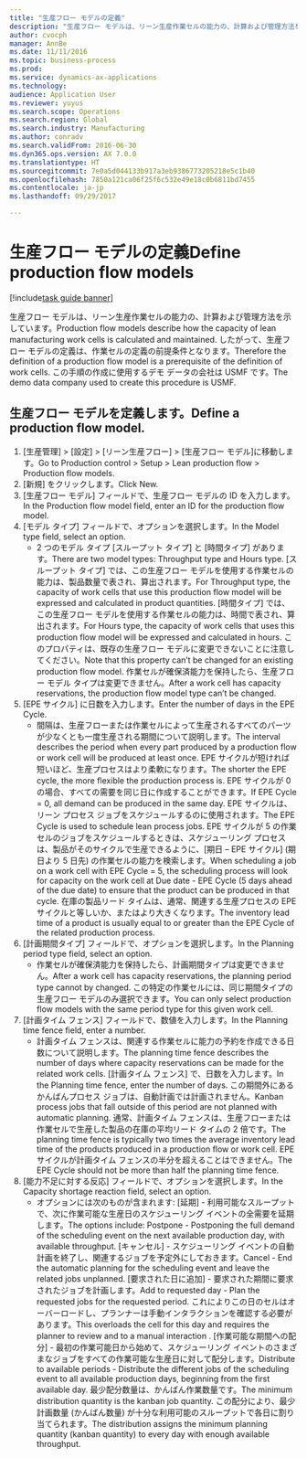 ```yaml
--- 
title: "生産フロー モデルの定義"
description: "生産フロー モデルは、リーン生産作業セルの能力の、計算および管理方法を示しています。"
author: cvocph
manager: AnnBe
ms.date: 11/11/2016
ms.topic: business-process
ms.prod: 
ms.service: dynamics-ax-applications
ms.technology: 
audience: Application User
ms.reviewer: yuyus
ms.search.scope: Operations
ms.search.region: Global
ms.search.industry: Manufacturing
ms.author: conradv
ms.search.validFrom: 2016-06-30
ms.dyn365.ops.version: AX 7.0.0
ms.translationtype: HT
ms.sourcegitcommit: 7e0a5d044133b917a3eb9386773205218e5c1b40
ms.openlocfilehash: 7850a121ca06f25f6c532e49e18c0b6811bd7455
ms.contentlocale: ja-jp
ms.lasthandoff: 09/29/2017

---
```

# <a name="define-production-flow-models"></a><span data-ttu-id="8463b-103">生産フロー モデルの定義</span><span class="sxs-lookup"><span data-stu-id="8463b-103">Define production flow models</span></span>

[!include[task guide banner](../../includes/task-guide-banner.md)]

<span data-ttu-id="8463b-104">生産フロー モデルは、リーン生産作業セルの能力の、計算および管理方法を示しています。</span><span class="sxs-lookup"><span data-stu-id="8463b-104">Production flow models describe how the capacity of lean manufacturing work cells is calculated and maintained.</span></span> <span data-ttu-id="8463b-105">したがって、生産フロー モデルの定義は、作業セルの定義の前提条件となります。</span><span class="sxs-lookup"><span data-stu-id="8463b-105">Therefore the definition of a production flow model is a prerequisite of the definition of work cells.</span></span> <span data-ttu-id="8463b-106">この手順の作成に使用するデモ データの会社は USMF です。</span><span class="sxs-lookup"><span data-stu-id="8463b-106">The demo data company used to create this procedure is USMF.</span></span>


## <a name="define-a-production-flow-model"></a><span data-ttu-id="8463b-107">生産フロー モデルを定義します。</span><span class="sxs-lookup"><span data-stu-id="8463b-107">Define a production flow model.</span></span> 
1. <span data-ttu-id="8463b-108">[生産管理] > [設定] > [リーン生産フロー] > [生産フロー モデル]に移動します。</span><span class="sxs-lookup"><span data-stu-id="8463b-108">Go to Production control > Setup > Lean production flow > Production flow models.</span></span>
2. <span data-ttu-id="8463b-109">[新規] をクリックします。</span><span class="sxs-lookup"><span data-stu-id="8463b-109">Click New.</span></span>
3. <span data-ttu-id="8463b-110">[生産フロー モデル] フィールドで、生産フロー モデルの ID を入力します。</span><span class="sxs-lookup"><span data-stu-id="8463b-110">In the Production flow model field, enter an ID for the production flow model.</span></span>
4. <span data-ttu-id="8463b-111">[モデル タイプ] フィールドで、オプションを選択します。</span><span class="sxs-lookup"><span data-stu-id="8463b-111">In the Model type field, select an option.</span></span>
    * <span data-ttu-id="8463b-112">2 つのモデル タイプ [スループット タイプ] と [時間タイプ] があります。</span><span class="sxs-lookup"><span data-stu-id="8463b-112">There are two model types: Throughput type and Hours type.</span></span> <span data-ttu-id="8463b-113">[スループット タイプ] では、この生産フロー モデルを使用する作業セルの能力は、製品数量で表され、算出されます。</span><span class="sxs-lookup"><span data-stu-id="8463b-113">For Throughput type, the capacity of work cells that use this production flow model will be expressed and calculated in product quantities.</span></span> <span data-ttu-id="8463b-114">[時間タイプ] では、この生産フロー モデルを使用する作業セルの能力は、時間で表され、算出されます。</span><span class="sxs-lookup"><span data-stu-id="8463b-114">For Hours type, the capacity of work cells that uses this production flow model will be expressed and calculated in hours.</span></span> <span data-ttu-id="8463b-115">このプロパティは、既存の生産フロー モデルに変更できないことに注意してください。</span><span class="sxs-lookup"><span data-stu-id="8463b-115">Note that this property can’t be changed for an existing production flow model.</span></span> <span data-ttu-id="8463b-116">作業セルが確保済能力を保持したら、生産フロー モデル タイプは変更できません。</span><span class="sxs-lookup"><span data-stu-id="8463b-116">After a work cell has capacity reservations, the production flow model type can’t be changed.</span></span>  
5. <span data-ttu-id="8463b-117">[EPE サイクル] に日数を入力します。</span><span class="sxs-lookup"><span data-stu-id="8463b-117">Enter the number of days in the EPE Cycle.</span></span>
    * <span data-ttu-id="8463b-118">間隔は、生産フローまたは作業セルによって生産されるすべてのパーツが少なくとも一度生産される期間について説明します。</span><span class="sxs-lookup"><span data-stu-id="8463b-118">The interval describes the period when every part produced by a production flow or work cell will be produced at least once.</span></span> <span data-ttu-id="8463b-119">EPE サイクルが短ければ短いほど、生産プロセスはより柔軟になります。</span><span class="sxs-lookup"><span data-stu-id="8463b-119">The shorter the EPE cycle, the more flexible the production process is.</span></span> <span data-ttu-id="8463b-120">EPE サイクルが 0 の場合、すべての需要を同じ日に作成することができます。</span><span class="sxs-lookup"><span data-stu-id="8463b-120">If EPE Cycle = 0, all demand can be produced in the same day.</span></span> <span data-ttu-id="8463b-121">EPE サイクルは、リーン プロセス ジョブをスケジュールするのに使用されます。</span><span class="sxs-lookup"><span data-stu-id="8463b-121">The EPE Cycle is used to schedule lean process jobs.</span></span> <span data-ttu-id="8463b-122">EPE サイクルが 5 の作業セルのジョブをスケジュールするときは、スケジューリング プロセスは、製品がそのサイクルで生産できるように、[期日 – EPE サイクル] (期日より 5 日先) の作業セルの能力を検索します。</span><span class="sxs-lookup"><span data-stu-id="8463b-122">When scheduling a job on a work cell with EPE Cycle = 5, the scheduling process will look for capacity on the work cell at Due date - EPE Cycle (5 days ahead of the due date) to ensure that the product can be produced in that cycle.</span></span> <span data-ttu-id="8463b-123">在庫の製品リード タイムは、通常、関連する生産プロセスの EPE サイクルと等しいか、またはより大きくなります。</span><span class="sxs-lookup"><span data-stu-id="8463b-123">The inventory lead time of a product is usually equal to or greater than the EPE Cycle of the related production process.</span></span>  
6. <span data-ttu-id="8463b-124">[計画期間タイプ] フィールドで、オプションを選択します。</span><span class="sxs-lookup"><span data-stu-id="8463b-124">In the Planning period type field, select an option.</span></span>
    * <span data-ttu-id="8463b-125">作業セルが確保済能力を保持したら、計画期間タイプは変更できません。</span><span class="sxs-lookup"><span data-stu-id="8463b-125">After a work cell has capacity reservations, the planning period type cannot by changed.</span></span> <span data-ttu-id="8463b-126">この特定の作業セルには、同じ期間タイプの生産フロー モデルのみ選択できます。</span><span class="sxs-lookup"><span data-stu-id="8463b-126">You can only select production flow models with the same period type for this given work cell.</span></span>  
7. <span data-ttu-id="8463b-127">[計画タイム フェンス] フィールドで、数値を入力します。</span><span class="sxs-lookup"><span data-stu-id="8463b-127">In the Planning time fence field, enter a number.</span></span>
    * <span data-ttu-id="8463b-128">計画タイム フェンスは、関連する作業セルに能力の予約を作成できる日数について説明します。</span><span class="sxs-lookup"><span data-stu-id="8463b-128">The planning time fence describes the number of days where capacity reservations can be made for the related work cells.</span></span> <span data-ttu-id="8463b-129">[計画タイム フェンス] で、日数を入力します。</span><span class="sxs-lookup"><span data-stu-id="8463b-129">In the Planning time fence, enter the number of days.</span></span>   <span data-ttu-id="8463b-130">この期間外にあるかんばんプロセス ジョブは、自動計画では計画されません。</span><span class="sxs-lookup"><span data-stu-id="8463b-130">Kanban process jobs that fall outside of this period are not planned with automatic planning.</span></span> <span data-ttu-id="8463b-131">通常、計画タイム フェンスは、生産フローまたは作業セルで生産した製品の在庫の平均リード タイムの 2 倍です。</span><span class="sxs-lookup"><span data-stu-id="8463b-131">The planning time fence is typically two times the average inventory lead time of the products produced in a production flow or work cell.</span></span> <span data-ttu-id="8463b-132">EPE サイクルが計画タイム フェンスの半分を超えることはできません。</span><span class="sxs-lookup"><span data-stu-id="8463b-132">The EPE Cycle should not be more than half the planning time fence.</span></span>     
8. <span data-ttu-id="8463b-133">[能力不足に対する反応] フィールドで、オプションを選択します。</span><span class="sxs-lookup"><span data-stu-id="8463b-133">In the Capacity shortage reaction field, select an option.</span></span>
    * <span data-ttu-id="8463b-134">オプションには次のものが含まれます:   [延期] - 利用可能なスループットで、次に作業可能な生産日のスケジューリング イベントの全需要を延期します。</span><span class="sxs-lookup"><span data-stu-id="8463b-134">The options include:   Postpone - Postponing the full demand of the scheduling event on the next available production day, with available throughput.</span></span> <span data-ttu-id="8463b-135">[キャンセル] - スケジューリング イベントの自動計画を終了し、関連するジョブを予定外にしておきます。</span><span class="sxs-lookup"><span data-stu-id="8463b-135">Cancel - End the automatic planning for the scheduling event and leave the related jobs unplanned.</span></span>   <span data-ttu-id="8463b-136">[要求された日に追加] - 要求された期間に要求されたジョブを計画します。</span><span class="sxs-lookup"><span data-stu-id="8463b-136">Add to requested day - Plan the requested jobs for the requested period.</span></span> <span data-ttu-id="8463b-137">これによりこの日のセルはオーバーロードし、プランナーは手動インタラクションを確認する必要があります。</span><span class="sxs-lookup"><span data-stu-id="8463b-137">This overloads the cell for this day and requires the planner to review and to a manual interaction .</span></span>   <span data-ttu-id="8463b-138">[作業可能な期間への配分] - 最初の作業可能日から始めて、スケジューリング イベントのさまざまなジョブをすべての作業可能な生産日に対して配分します。</span><span class="sxs-lookup"><span data-stu-id="8463b-138">Distribute to available periods - Distribute the different jobs of the scheduling event to all available production days, beginning from the first available day.</span></span> <span data-ttu-id="8463b-139">最少配分数量は、かんばん作業数量です。</span><span class="sxs-lookup"><span data-stu-id="8463b-139">The minimum distribution quantity is the kanban job quantity.</span></span> <span data-ttu-id="8463b-140">この配分により、最少計画数量 (かんばん数量) が十分な利用可能のスループットで各日に割り当てられます。</span><span class="sxs-lookup"><span data-stu-id="8463b-140">The distribution assigns the minimum planning quantity (kanban quantity) to every day with enough available throughput.</span></span>  



